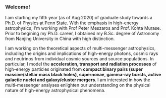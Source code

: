 ### Welcome!

I am starting my fifth year (as of Aug 2020) of graduate study towards a Ph.D. of Physics at Penn State. With the emphasis in high-energy astrophysics, I'm working with Prof Peter Meszaros and Prof. Kohta Murase. Prior to begining my Ph.D. career, I obtained my B.Sc. degree of Astronomy from Nanjing University in China with high distinction. 

I am working on the theoretical aspects of multi-messenger astrophysics, including the origins and implications of high-energy photons, cosmic rays and neutrinos from individual cosmic sources and source populations. In particular, I model the **acceleration, transport and radiation processes** of high-energy particles originated from **compact binary pairs (super massive/stellar mass black holes), supernovae, gamma-ray bursts, active galactic nuclei and galaxy/cluster mergers**. I am interested in how the multi-messenger analyses enlighten our understanding on the physical nature of high-energy astrophysical phenomena.


